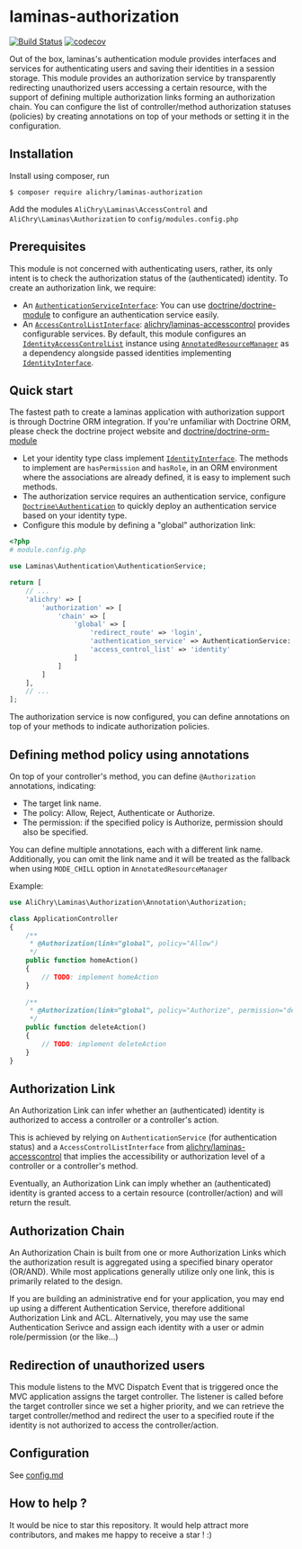 # laminas-authorization

[![Build Status](https://travis-ci.org/alichry/laminas-authorization.svg?branch=master)](https://travis-ci.org/alichry/laminas-authorization)
[![codecov](https://codecov.io/gh/alichry/laminas-authorization/branch/master/graph/badge.svg)](https://codecov.io/gh/alichry/laminas-authorization)

Out of the box, laminas's authentication module provides interfaces and services
for authenticating users and saving their identities in a session storage. 
This module provides an authorization service by transparently redirecting
unauthorized users accessing a certain resource, with the support of defining
multiple authorization links forming an authorization chain.
You can configure the list of controller/method authorization statuses (policies)
by creating annotations on top of your methods or setting it in the configuration.

## Installation
Install using composer, run

```
$ composer require alichry/laminas-authorization
```

Add the modules `AliChry\Laminas\AccessControl` and 
`AliChry\Laminas\Authorization` 
to `config/modules.config.php`

## Prerequisites
This module is not concerned with authenticating users, rather, its only intent
is to check the authorization status of the (authenticated) identity. To create
an authorization link, we require:

- An [`AuthenticationServiceInterface`](https://github.com/laminas/laminas-authentication):
You can use [doctrine/doctrine-module](https://github.com/doctrine/DoctrineModule)
to configure an authentication service easily.
- An [`AccessControlListInterface`](https://github.com/alichry/accesscontrol):
[alichry/laminas-accesscontrol](https://github.com/alichry/laminas-accesscontrol)
provides configurable services. By default, this module configures an
[`IdentityAccessControlList`](https://github.com/alichry/laminas-authorization/blob/master/config/module.config.php)
instance using
[`AnnotatedResourceManager`](https://github.com/alichry/laminas-authorization/blob/master/src/Resource/AnnotatedResourceManager.php)
as a dependency alongside passed identities implementing
[`IdentityInterface`](https://github.com/alichry/laminas-accesscontrol/blob/master/src/Identity/IdentityInterface.php).

## Quick start
The fastest path to create a laminas application with authorization support is
through Doctrine ORM integration. If you're unfamiliar with Doctrine ORM, please
check the doctrine project website and
[doctrine/doctrine-orm-module](https://github.com/doctrine/DoctrineORMModule)

- Let your identity type class implement 
[`IdentityInterface`](https://github.com/alichry/laminas-accesscontrol/blob/master/src/Identity/IdentityInterface.php).
The methods to implement are `hasPermission` and `hasRole`, in an ORM environment
where the associations are already defined, it is easy to implement such methods.
- The authorization service requires an authentication service, configure
[`Doctrine\Authentication`](https://github.com/doctrine/DoctrineModule/blob/master/docs/authentication.md)
to quickly deploy an authentication service based on your identity type.
- Configure this module by defining a "global" authorization link:

```php
<?php
# module.config.php

use Laminas\Authentication\AuthenticationService;

return [
    // ...
    'alichry' => [
        'authorization' => [
            'chain' => [
                'global' => [
                    'redirect_route' => 'login',
                    'authentication_service' => AuthenticationService::class,
                    'access_control_list' => 'identity'
                ]
            ]
        ]
    ],
    // ...
];
```

The authorization service is now configured, you can define annotations on top of
your methods to indicate authorization policies.

## Defining method policy using annotations
On top of your controller's method, you can define `@Authorization` annotations,
indicating:

- The target link name.
- The policy: Allow, Reject, Authenticate or Authorize.
- The permission: if the specified policy is Authorize, permission should also be
specified.

You can define multiple annotations, each with a different link name.
Additionally, you can omit the link name and it will be treated as the fallback
when using `MODE_CHILL` option in `AnnotatedResourceManager` 

Example:

```php
use AliChry\Laminas\Authorization\Annotation\Authorization;

class ApplicationController
{
    /**
     * @Authorization(link="global", policy="Allow")
     */
    public function homeAction()
    {
        // TODO: implement homeAction
    }
        
    /**
     * @Authorization(link="global", policy="Authorize", permission="delete")
     */
    public function deleteAction()
    {
        // TODO: implement deleteAction
    }
}
```

## Authorization Link
An Authorization Link can infer whether an
(authenticated) identity is authorized to access a controller or a controller's
action.  

This is achieved by relying on `AuthenticationService` (for authentication status)
and  a `AccessControlListInterface` from
[alichry/laminas-accesscontrol](https://github.com/alichry/laminas-accesscontro)
that implies the accessibility or authorization level of a controller or a
controller's method.  

Eventually, an Authorization Link can imply whether an (authenticated) identity
is granted access to a certain resource (controller/action) and will return the
result.

## Authorization Chain
An Authorization Chain is built from one or more Authorization Links which the
authorization result is aggregated using a specified binary operator (OR/AND).
While most applications generally utilize only one link, this is primarily
related to the design.  

If you are building an administrative end for your application, you may end up
using a different Authentication Service, therefore additional Authorization Link
and ACL. Alternatively, you may use the same Authentication Serivce and assign
each identity with a user or admin role/permission (or the like...)

## Redirection of unauthorized users
This module listens to the MVC Dispatch Event that is triggered once the MVC
application assigns the target controller. The listener is called before the
target controller since we set a higher priority, and we can retrieve the target
controller/method and redirect
the user to a specified route if the identity is not authorized to access the
controller/action.

## Configuration
See [config.md](docs/config.md)

## How to help ?
It would be nice to star this repository. It would help attract more
contributors, and makes me happy to receive a star ! :)